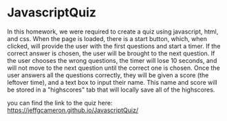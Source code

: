 # JavascriptQuiz

In this homework, we were required to create a quiz using javascript, html, and css. When the page is loaded, there is a start button, which, when clicked, will provide the user with the first questions and start a timer. If the correct answer is chosen, the user will be brought to the next question. If the user chooses the wrong questions, the timer will lose 10 seconds, and will not move to the next question until the correct one is chosen. Once the user answers all the questions correctly, they will be given a score (the leftover time), and a text box to input their name. This name and score will be stored in a "highscores" tab that will locally save all of the highscores.

you can find the link to the quiz here: https://jeffgcameron.github.io/JavascriptQuiz/
